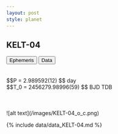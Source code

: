 ```yaml
---
layout: post
style: planet
---
```

<script src="../js/planets.js"></script>

## KELT-04

<!-- Tab links -->
<div class="tab">
<button class="tablinks" onclick="openCity(event, 'Ephemeris')">Ephemeris</button>
<button class="tablinks" onclick="openCity(event, 'Data')">Data</button>
</div>

<!-- Tab content -->
<div id="Ephemeris" class="tabcontent" markdown="1">
<br/><br/>
$$P = 2.989592(12) $$ day <br/>
$$T_0 = 2456279.98996(59) $$ BJD TDB
<br/><br/>
<br/><br/>
![alt text](/images/KELT-04_o_c.png)
</div>


<div id="Data" class="tabcontent" markdown="1">

{% include data/data_KELT-04.md %}

</div>

<script src="../js/tabs.js"></script>


